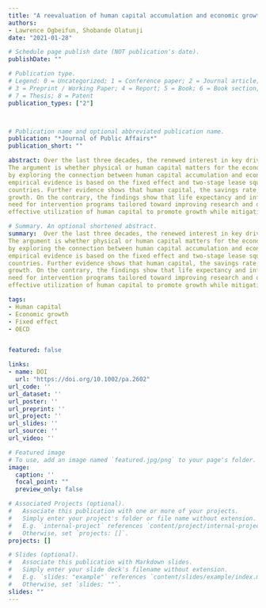 ```yaml
---
title: "A reevaluation of human capital accumulation and economic growth in OECD"
authors:
- Lawrence Ogbeifun, Shobande Olatunji
date: "2021-01-28"

# Schedule page publish date (NOT publication's date).
publishDate: ""

# Publication type.
# Legend: 0 = Uncategorized; 1 = Conference paper; 2 = Journal article;
# 3 = Preprint / Working Paper; 4 = Report; 5 = Book; 6 = Book section;
# 7 = Thesis; 8 = Patent
publication_types: ["2"]



# Publication name and optional abbreviated publication name.
publication: "*Journal of Public Affairs*"
publication_short: ""

abstract: Over the last three decades, the renewed interest in key drivers of economic growth in OECD countries has been the central discourse. 
The argument is whether physical or human capital matters for the economic growth in these countries. This study contributes to the ongoing debate 
by exploring the connection between human capital accumulation and economic growth between 1986 and 2018 for a panel of 24 OECD countries. The 
empirical evidence is based on the fixed effect and two-stage lease squares (2SLS). The result indicates that growth does not converge between 
countries. Further evidence shows that human capital, the savings rate, and the openness of trade play a vital role in OECD countries' economic 
growth. On the contrary, the findings show that life expectancy and inflation have adverse effects on growth. Thus, the study recommends the urgent
need for intervention programs tailored toward improving research and development combined with investment in the well-being of the people and the 
effective utilization of human capital to promote growth while mitigating inflationary pressure

# Summary. An optional shortened abstract.
summary:  Over the last three decades, the renewed interest in key drivers of economic growth in OECD countries has been the central discourse. 
The argument is whether physical or human capital matters for the economic growth in these countries. This study contributes to the ongoing debate 
by exploring the connection between human capital accumulation and economic growth between 1986 and 2018 for a panel of 24 OECD countries. The 
empirical evidence is based on the fixed effect and two-stage lease squares (2SLS). The result indicates that growth does not converge between 
countries. Further evidence shows that human capital, the savings rate, and the openness of trade play a vital role in OECD countries' economic 
growth. On the contrary, the findings show that life expectancy and inflation have adverse effects on growth. Thus, the study recommends the urgent
need for intervention programs tailored toward improving research and development combined with investment in the well-being of the people and the 
effective utilization of human capital to promote growth while mitigating inflationary pressure

tags:
- Human capital
- Economic growth
- Fixed effect
- OECD


featured: false

links:
- name: DOI
  url: "https://doi.org/10.1002/pa.2602"
url_code: ''
url_dataset: ''
url_poster: ''
url_preprint: ''
url_project: ''
url_slides: ''
url_source: ''
url_video: ''

# Featured image
# To use, add an image named `featured.jpg/png` to your page's folder. 
image:
  caption: ''
  focal_point: ""
  preview_only: false

# Associated Projects (optional).
#   Associate this publication with one or more of your projects.
#   Simply enter your project's folder or file name without extension.
#   E.g. `internal-project` references `content/project/internal-project/index.md`.
#   Otherwise, set `projects: []`.
projects: []

# Slides (optional).
#   Associate this publication with Markdown slides.
#   Simply enter your slide deck's filename without extension.
#   E.g. `slides: "example"` references `content/slides/example/index.md`.
#   Otherwise, set `slides: ""`.
slides: ""
---
```

